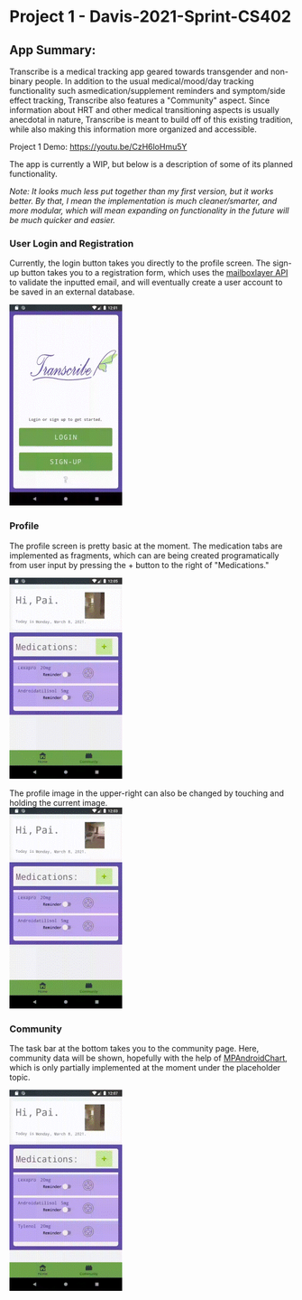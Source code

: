 # Project 1 - Davis-2021-Sprint-CS402

## App Summary:

Transcribe is a medical tracking app geared towards transgender and non-binary people. In addition to the usual medical/mood/day tracking functionality such asmedication/supplement reminders and symptom/side effect tracking, Transcribe also features a "Community" aspect. 
Since information about HRT and other medical transitioning aspects is usually anecdotal in nature, Transcribe is meant to build off of this existing tradition, while also making this information more organized and accessible.

Project 1 Demo: https://youtu.be/CzH6loHmu5Y

The app is currently a WIP, but below is a description of some of its planned functionality. 

_Note: It looks much less put together than my first version, but it *works* better. By that, I mean the implementation is much cleaner/smarter, and more modular, which will mean expanding on functionality in the future will be much quicker and easier._

### User Login and Registration

Currently, the login button takes you directly to the profile screen.
The sign-up button takes you to a registration form, which uses the [mailboxlayer API](https://mailboxlayer.com/) to validate the inputted email, and will eventually create a user account to be saved in an external database. 

![GIF demonstrating email validation.](./documentation/email_validation_small.gif)

### Profile

The profile screen is pretty basic at the moment. The medication tabs are implemented as fragments, which can are being created programatically from user input by pressing the + button to the right of "Medications."

![GIF demonstrating adding a medication](./documentation/medication_small.gif)  
  
  
The profile image in the upper-right can also be changed by touching and holding the current image.   
![GIF demonstrating changing the profile photo.](./documentation/photo_change_small.gif)  

### Community

The task bar at the bottom takes you to the community page. Here, community data will be shown, hopefully with the help of [MPAndroidChart](https://github.com/PhilJay/MPAndroidChart), which is only partially implemented at the moment under the placeholder topic. 
  
![GIF demonstrating community page.](./documentation/community_small.gif)


